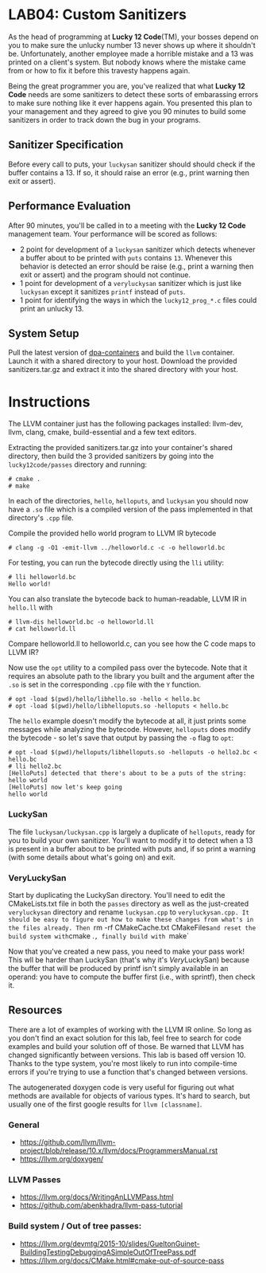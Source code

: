 LAB04: Custom Sanitizers
====

As the head of programming at **Lucky 12 Code**(TM), your bosses depend on  you to make sure the unlucky number 13 never shows up where it shouldn't be.
Unfortunately, another employee made a horrible mistake and a 13 was printed on a client's system.
But nobody knows where the mistake came from or how to fix it before this travesty happens again.

Being the great programmer you are, you've realized that what **Lucky 12 Code** needs are some sanitizers to detect these sorts of embarassing errors
to make sure nothing like it ever happens again.
You presented this plan to your management and they agreed to give you 90 minutes to build some sanitizers in order to track down the bug in your programs.

## Sanitizer Specification
Before every call to puts, your `luckysan` sanitizer should should check if the buffer
contains a 13. If so, it should raise an error (e.g., print warning then exit or assert).

## Performance Evaluation
After 90 minutes, you'll be called in to a meeting with the **Lucky 12 Code** management team.  Your performance will be scored as follows:
* 2 point for development of a `luckysan` sanitizer which detects whenever a buffer about to be printed with `puts` contains `13`.
Whenever this behavior is detected an error should be raise (e.g., print a warning then exit or assert) and the program should not continue.
* 1 point for development of a `veryluckysan` sanitizer which is just like `luckysan` except it sanitizes `printf` instead of `puts`.
* 1 point for identifying the ways in which the `lucky12_prog_*.c` files could print an unlucky 13.


## System Setup
Pull the latest version of [dpa-containers](https://github.com/AndrewFasano/DPA-containers) and build the `llvm` container. Launch it with a shared directory to your host.
Download the provided sanitizers.tar.gz and extract it into the shared directory with your host.

# Instructions
The LLVM container just has the following packages installed: llvm-dev, llvm, clang, cmake, build-essential and a few text editors.

Extracting the provided sanitizers.tar.gz into your container's shared directory, then build the 3 provided sanitizers by going into
the `lucky12code/passes` directory and running:
```
# cmake .
# make
```

In each of the directories, `hello`, `helloputs`, and `luckysan` you should now have a `.so` file
which is a compiled version of the pass implemented in that directory's `.cpp` file.

Compile the provided hello world program to LLVM IR bytecode
```
# clang -g -O1 -emit-llvm ../helloworld.c -c -o helloworld.bc
```

For testing, you can run the bytecode directly using the `lli` utility:
```
# lli helloworld.bc
Hello world!
```

You can also translate the bytecode back to human-readable, LLVM IR in `hello.ll` with
```
# llvm-dis helloworld.bc -o helloworld.ll
# cat helloworld.ll
```

Compare helloworld.ll to helloworld.c, can you see how the C code maps to LLVM IR?

Now use the `opt` utility to a compiled pass over the bytecode. Note that it
requires an absolute path to the library you built and the argument after the `.so`
is set in the corresponding `.cpp` file with the `Y` function.

```
# opt -load $(pwd)/hello/libhello.so -hello < hello.bc
# opt -load $(pwd)/hello/libhelloputs.so -helloputs < hello.bc
```

The `hello` example doesn't modify the bytecode at all, it just prints some messages
while analyzing the bytecode. However, `helloputs` does modify the bytecode - so let's
save that output by passing the `-o` flag to `opt`:
```
# opt -load $(pwd)/helloputs/libhelloputs.so -helloputs -o hello2.bc < hello.bc
# lli hello2.bc
[HelloPuts] detected that there's about to be a puts of the string:
hello world
[HelloPuts] now let's keep going
hello world
```

### LuckySan
The file `luckysan/luckysan.cpp` is largely a duplicate of `helloputs`, ready for you to build your own sanitizer.
You'll want to modify it to detect when a 13 is present in a buffer about to be printed with puts and, if so
print a warning (with some details about what's going on) and exit.

### VeryLuckySan
Start by duplicating the LuckySan directory. You'll need to edit the CMakeLists.txt file in both
the `passes` directory as well as the just-created `veryluckysan` directory and rename `luckysan.cpp` to `veryluckysan.cpp.
It should be easy to figure out how to make these changes from what's in the files already.
Then `rm -rf CMakeCache.txt  CMakeFiles` and reset the build system with `cmake .`, finally build with `make`

Now that you've created a new pass, you need to make your pass work! This wll be harder than LuckySan (that's why it's *Very*LuckySan)
because the buffer that will be produced by printf isn't simply available in an operand: you have to compute the buffer first
(i.e., with sprintf), then check it.

## Resources

There are a lot of examples of working with the LLVM IR online. So long as you don't find an exact solution
for this lab, feel free to search for code examples and build your solution off of those. Be warned
that LLVM has changed significantly between versions. This lab is based off version 10. Thanks
to the type system, you're most likely to run into compile-time errors if you're trying to use
a function that's changed between versions.

The autogenerated doxygen code is very useful for figuring out what methods are available
for objects of various types. It's hard to search, but usually one of the first google results
for `llvm [classname]`.

### General
* https://github.com/llvm/llvm-project/blob/release/10.x/llvm/docs/ProgrammersManual.rst
* https://llvm.org/doxygen/

### LLVM Passes
* https://llvm.org/docs/WritingAnLLVMPass.html
* https://github.com/abenkhadra/llvm-pass-tutorial

### Build system / Out of tree passes:
* https://llvm.org/devmtg/2015-10/slides/GueltonGuinet-BuildingTestingDebuggingASimpleOutOfTreePass.pdf
* https://llvm.org/docs/CMake.html#cmake-out-of-source-pass
